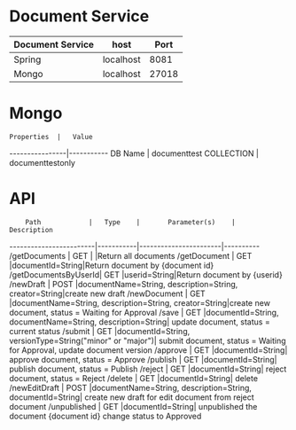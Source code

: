 # Document Service

Document Service|		host	|	Port			
----------------|---------------|--------
	Spring		|	localhost	|  8081
	Mongo		|	localhost	| 27018

# Mongo

	Properties	|	Value
----------------|-----------
DB Name | documenttest
COLLECTION | documenttestonly

# API


		Path			|	Type	|		Parameter(s)	|	Description
------------------------|-----------|-----------------------|----------
/getDocuments		|	GET		| |Return all documents
/getDocument			|	GET 	|documentId=String|Return document by {document id}
/getDocumentsByUserId|	GET 	|userid=String|Return document by {userid}
/newDraft	 			|	POST	|documentName=String, description=String, creator=String|create new draft
/newDocument			|	GET 	|documentName=String, description=String, creator=String|create new document, status = Waiting for Approval
/save					|	GET 	|documentId=String, documentName=String, description=String| update document, status = current status
/submit					|	GET 	|documentId=String, versionType=String("minor" or "major")| submit document, status = Waiting for Approval, update document version
/approve				|	GET 	|documentId=String| approve document, status = Approve
/publish				|	GET 	|documentId=String| publish document, status = Publish
/reject					|	GET 	|documentId=String| reject document, status = Reject
/delete					|	GET 	|documentId=String| delete
/newEditDraft			|	POST	|documentName=String, description=String, documentId=String| create new draft for edit document from reject document
/unpublished			| 	GET 	|documentId=String|	unpublished the document {document id} change status to Approved